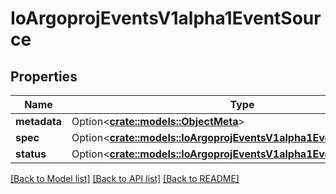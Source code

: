 # IoArgoprojEventsV1alpha1EventSource

## Properties

Name | Type | Description | Notes
------------ | ------------- | ------------- | -------------
**metadata** | Option<[**crate::models::ObjectMeta**](ObjectMeta.md)> |  | [optional]
**spec** | Option<[**crate::models::IoArgoprojEventsV1alpha1EventSourceSpec**](io.argoproj.events.v1alpha1.EventSourceSpec.md)> |  | [optional]
**status** | Option<[**crate::models::IoArgoprojEventsV1alpha1EventSourceStatus**](io.argoproj.events.v1alpha1.EventSourceStatus.md)> |  | [optional]

[[Back to Model list]](../README.md#documentation-for-models) [[Back to API list]](../README.md#documentation-for-api-endpoints) [[Back to README]](../README.md)


